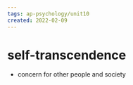 ```yaml
---
tags: ap-psychology/unit10 
created: 2022-02-09
---
```


# self-transcendence

- concern for other people and society

<!---->